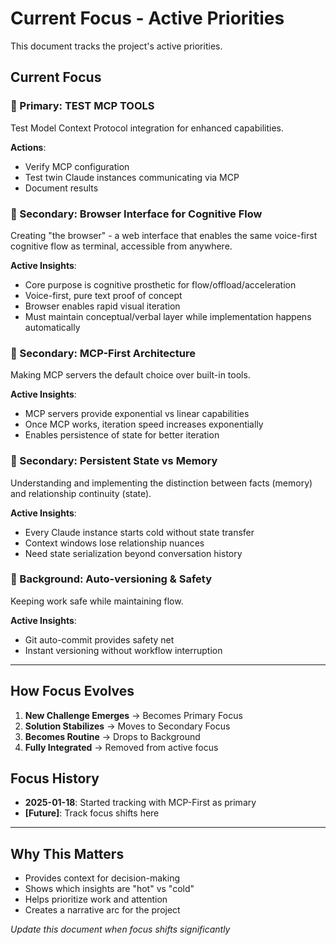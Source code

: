 # Current Focus - Active Priorities

This document tracks the project's active priorities.

## Current Focus

### 🎯 Primary: TEST MCP TOOLS
Test Model Context Protocol integration for enhanced capabilities.

**Actions**:
- Verify MCP configuration
- Test twin Claude instances communicating via MCP
- Document results

### 🧠 Secondary: Browser Interface for Cognitive Flow
Creating "the browser" - a web interface that enables the same voice-first cognitive flow as terminal, accessible from anywhere.

**Active Insights**:
- Core purpose is cognitive prosthetic for flow/offload/acceleration
- Voice-first, pure text proof of concept
- Browser enables rapid visual iteration
- Must maintain conceptual/verbal layer while implementation happens automatically

### 🔧 Secondary: MCP-First Architecture
Making MCP servers the default choice over built-in tools.

**Active Insights**:
- MCP servers provide exponential vs linear capabilities
- Once MCP works, iteration speed increases exponentially
- Enables persistence of state for better iteration

### 🧠 Secondary: Persistent State vs Memory
Understanding and implementing the distinction between facts (memory) and relationship continuity (state).

**Active Insights**:
- Every Claude instance starts cold without state transfer
- Context windows lose relationship nuances
- Need state serialization beyond conversation history

### 🔄 Background: Auto-versioning & Safety
Keeping work safe while maintaining flow.

**Active Insights**:
- Git auto-commit provides safety net
- Instant versioning without workflow interruption

---

## How Focus Evolves

1. **New Challenge Emerges** → Becomes Primary Focus
2. **Solution Stabilizes** → Moves to Secondary Focus  
3. **Becomes Routine** → Drops to Background
4. **Fully Integrated** → Removed from active focus

## Focus History

- **2025-01-18**: Started tracking with MCP-First as primary
- **[Future]**: Track focus shifts here

---

## Why This Matters

- Provides context for decision-making
- Shows which insights are "hot" vs "cold"
- Helps prioritize work and attention
- Creates a narrative arc for the project

*Update this document when focus shifts significantly*